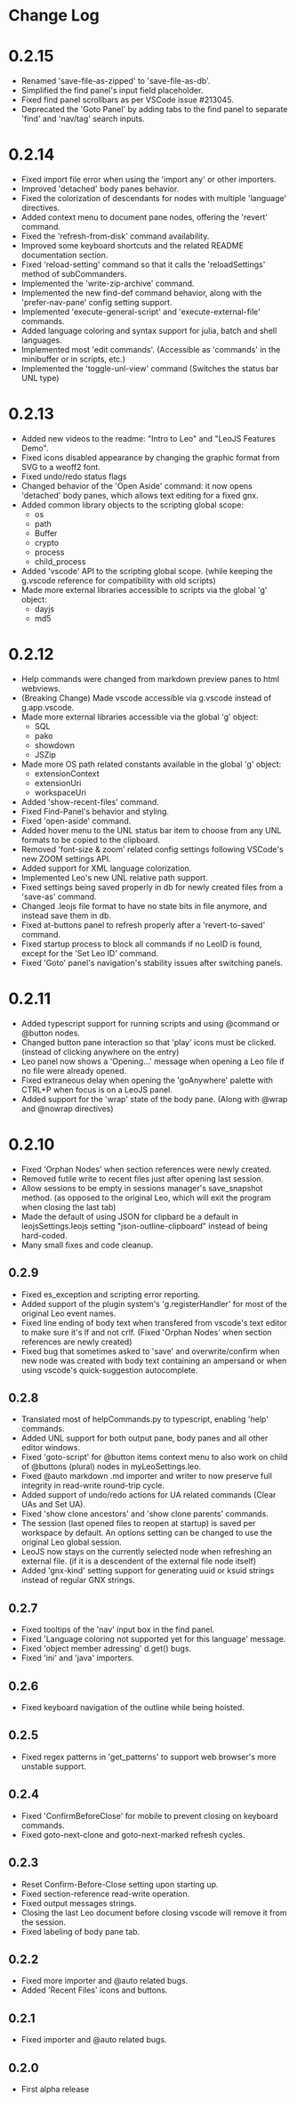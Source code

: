 # Change Log

# 0.2.15

- Renamed 'save-file-as-zipped' to 'save-file-as-db'.
- Simplified the find panel's input field placeholder.
- Fixed find panel scrollbars as per VSCode issue #213045.
- Deprecated the 'Goto Panel' by adding tabs to the find panel to separate 'find' and 'nav/tag' search inputs.

# 0.2.14

- Fixed import file error when using the 'import any' or other importers.
- Improved 'detached' body panes behavior.
- Fixed the colorization of descendants for nodes with multiple 'language' directives.
- Added context menu to document pane nodes, offering the 'revert' command.
- Fixed the 'refresh-from-disk' command availability.
- Improved some keyboard shortcuts and the related README documentation section.
- Fixed 'reload-setting' command so that it calls the 'reloadSettings' method of subCommanders.
- Implemented the 'write-zip-archive' command.
- Implemented the new find-def command behavior, along with the 'prefer-nav-pane' config setting support.
- Implemented 'execute-general-script' and 'execute-external-file' commands.
- Added language coloring and syntax support for julia, batch and shell languages.
- Implemented most 'edit commands'. (Accessible as 'commands' in the minibuffer or in scripts, etc.)
- Implemented the 'toggle-unl-view' command (Switches the status bar UNL type)

# 0.2.13

- Added new videos to the readme: "Intro to Leo" and "LeoJS Features Demo".
- Fixed icons disabled appearance by changing the graphic format from SVG to a weoff2 font.
- Fixed undo/redo status flags
- Changed behavior of the 'Open Aside' command: it now  opens 'detached' body panes, which allows text editing for a fixed gnx.
- Added common library objects to the scripting global scope:
    - os
    - path
    - Buffer
    - crypto
    - process
    - child_process
- Added 'vscode' API to the scripting global scope. (while  keeping the g.vscode reference for compatibility with old scripts)
- Made more external libraries accessible to scripts via the global 'g' object:
    - dayjs
    - md5
    
# 0.2.12

- Help commands were changed from markdown preview panes to html webviews.
- (Breaking Change) Made vscode accessible via g.vscode instead of g.app.vscode.
- Made more external libraries accessible via the global 'g' object:
    - SQL
    - pako
    - showdown
    - JSZip
- Made more OS path related constants available in the global 'g' object:
    - extensionContext
    - extensionUri
    - workspaceUri
- Added 'show-recent-files' command.
- Fixed Find-Panel's behavior and styling.
- Fixed 'open-aside' command.
- Added hover menu to the UNL status bar item to choose from any UNL formats to be copied to the clipboard.
- Removed 'font-size & zoom' related config settings following VSCode's new ZOOM settings API.
- Added support for XML language colorization.
- Implemented Leo's new UNL relative path support.
- Fixed settings being saved properly in db for newly created files from a 'save-as' command.
- Changed .leojs file format to have no state bits in file anymore, and instead save them in db.
- Fixed at-buttons panel to refresh properly after a 'revert-to-saved' command.
- Fixed startup process to block all commands if no LeoID is found, except for the 'Set Leo ID' command.
- Fixed 'Goto' panel's navigation's stability issues after switching panels.

# 0.2.11

- Added typescript support for running scripts and using @command or @button nodes.
- Changed button pane interaction so that 'play' icons must be clicked. (instead of clicking anywhere on the entry)
- Leo panel now shows a 'Opening...' message when opening a Leo file if no file were already opened.
- Fixed extraneous delay when opening the 'goAnywhere' palette with CTRL+P when focus is on a LeoJS panel.
- Added support for the 'wrap' state of the body pane. (Along with @wrap and @nowrap directives)

# 0.2.10

- Fixed 'Orphan Nodes' when section references were newly created.
- Removed futile write to recent files just after opening last session.
- Allow sessions to be empty in sessions manager's save_snapshot method. (as opposed to the original Leo, which will exit the program when closing the last tab)
- Made the default of using JSON for clipbard be a default in leojsSettings.leojs setting "json-outline-clipboard" instead of being hard-coded.
- Many small fixes and code cleanup.

## 0.2.9

- Fixed es_exception and scripting error reporting.
- Added support of the plugin system's 'g.registerHandler' for most of the original Leo event names.
- Fixed line ending of body text when transfered from vscode's text editor to make sure it's lf and not crlf. (Fixed 'Orphan Nodes' when section references are newly created)
- Fixed bug that sometimes asked to 'save' and overwrite/confirm when new node was created with body text containing an ampersand or when using vscode's quick-suggestion autocomplete.

## 0.2.8

- Translated most of helpCommands.py to typescript, enabling 'help' commands.
- Added UNL support for both output pane, body panes and all other editor windows.
- Fixed 'goto-script' for @button items context menu to also work on child of @buttons (plural) nodes in myLeoSettings.leo.
- Fixed @auto markdown .md importer and writer to now preserve full integrity in read-write round-trip cycle.
- Added support of undo/redo actions for UA related commands (Clear UAs and Set UA).
- Fixed 'show clone ancestors' and 'show clone parents' commands.
- The session (last opened files to reopen at startup) is saved per workspace by default. An options setting can be changed to use the original Leo global session.
- LeoJS now stays on the currently selected node when refreshing an external file. (if it is a descendent of the external file node itself)
- Added 'gnx-kind' setting support for generating uuid or ksuid strings instead of regular GNX strings.

## 0.2.7

- Fixed tooltips of the 'nav' input box in the find panel.
- Fixed 'Language coloring not supported yet for this language' message.
- Fixed 'object member adressing' d.get() bugs.
- Fixed 'ini' and 'java' importers.

## 0.2.6

- Fixed keyboard navigation of the outline while being hoisted.

## 0.2.5

- Fixed regex patterns in 'get_patterns' to support web browser's more unstable support.

## 0.2.4

- Fixed 'ConfirmBeforeClose' for mobile to prevent closing on keyboard commands.
- Fixed goto-next-clone and goto-next-marked refresh cycles.

## 0.2.3

- Reset Confirm-Before-Close setting upon starting up.
- Fixed section-reference read-write operation.
- Fixed output messages strings.
- Closing the last Leo document before closing vscode will remove it from the session.
- Fixed labeling of body pane tab.

## 0.2.2

- Fixed more importer and @auto related bugs.
- Added 'Recent Files' icons and buttons.

## 0.2.1

- Fixed importer and @auto related bugs.

## 0.2.0 

- First alpha release

